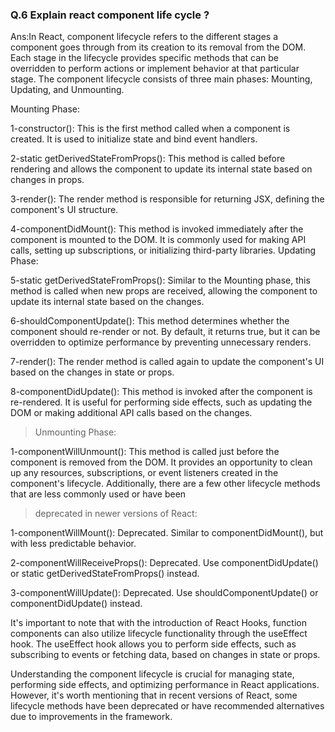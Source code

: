 ### Q.6 Explain react component life cycle ?
Ans:In React, component lifecycle refers to the different stages a component goes through from its creation to its removal from the DOM. Each stage in the lifecycle provides specific methods that can be overridden to perform actions or implement behavior at that particular stage. The component lifecycle consists of three main phases: Mounting, Updating, and Unmounting.

Mounting Phase:

1-constructor(): This is the first method called when a component is created. It is used to initialize state and bind event handlers.

2-static getDerivedStateFromProps(): This method is called before rendering and allows the component to update its internal state based on changes in props.

3-render(): The render method is responsible for returning JSX, defining the component's UI structure.

4-componentDidMount(): This method is invoked immediately after the component is mounted to the DOM. It is commonly used for making API calls, setting up subscriptions, or initializing third-party libraries.
Updating Phase:

5-static getDerivedStateFromProps(): Similar to the Mounting phase, this method is called when new props are received, allowing the component to update its internal state based on the changes.

6-shouldComponentUpdate(): This method determines whether the component should re-render or not. By default, it returns true, but it can be overridden to optimize performance by preventing unnecessary renders.

7-render(): The render method is called again to update the component's UI based on the changes in state or props.

8-componentDidUpdate(): This method is invoked after the component is re-rendered. It is useful for performing side effects, such as updating the DOM or making additional API calls based on the changes.

>Unmounting Phase:

1-componentWillUnmount(): This method is called just before the component is removed from the DOM. It provides an opportunity to clean up any resources, subscriptions, or event listeners created in the component's lifecycle.
Additionally, there are a few other lifecycle methods that are less commonly used or have been 

>deprecated in newer versions of React:

1-componentWillMount(): Deprecated. Similar to componentDidMount(), but with less predictable behavior.

2-componentWillReceiveProps(): Deprecated. Use componentDidUpdate() or static getDerivedStateFromProps() instead.

3-componentWillUpdate(): Deprecated. Use shouldComponentUpdate() or componentDidUpdate() instead.

It's important to note that with the introduction of React Hooks, function components can also utilize lifecycle functionality through the useEffect hook. The useEffect hook allows you to perform side effects, such as subscribing to events or fetching data, based on changes in state or props.

Understanding the component lifecycle is crucial for managing state, performing side effects, and optimizing performance in React applications. However, it's worth mentioning that in recent versions of React, some lifecycle methods have been deprecated or have recommended alternatives due to improvements in the framework.






